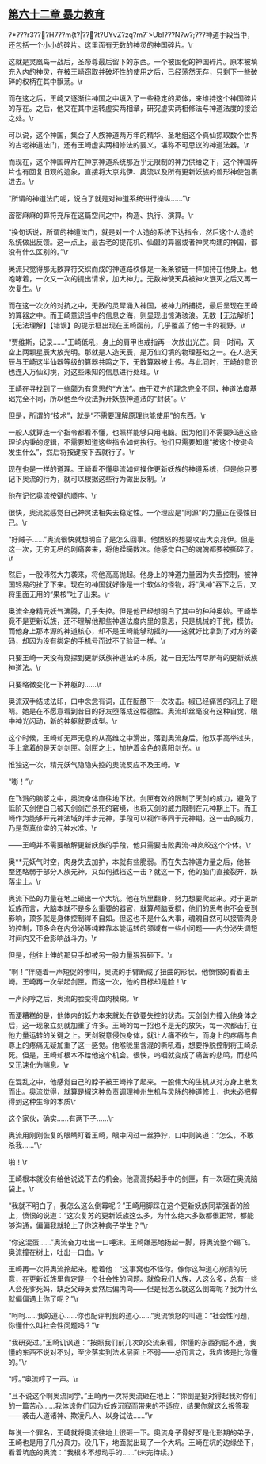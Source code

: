 ## [第六十二章 暴力教育](https://www.xxbiquge.com/11_11207/9125743.html)


  ?*???r3???H7??m{t?|???t?UYvZ?zq?m?`>Ub!???N?w?;???神道手段当中，还包括一个小小的碎片。这里面有无数的神灵的神国碎片。\r

  这就是灵凰岛一战后，圣帝尊最后留下的东西。一个被固化的神国碎片。原本被填充入内的神灵，在被王崎窃取并破坏性的使用之后，已经荡然无存，只剩下一些破碎的权柄在其中飘荡。\r

  而在这之后，王崎又逐渐往神国之中填入了一些稳定的灵体，来维持这个神国碎片的存在。之后，他又在其中运转虚实两相章，研究虚实两相修法与神道法度的接洽之处。\r

  可以说，这个神国，集合了人族神道两万年的精华、圣地组这个真仙掠取数个世界的古老神道法门，还有王崎虚实两相修法的要义，堪称不可思议的神道法器。\r

  而现在，这个神国碎片在神京神道系统那近乎无限制的神力供给之下，这个神国碎片也有回复旧观的迹象，直接将大京兆伊、奥流以及所有更新妖族的兽形神使包裹进去。\r

  “所谓的神道法门呢，说白了就是对神道系统进行操纵……”\r

  密密麻麻的算符充斥在这篇空间之中，构造、执行、演算。\r

  “换句话说，所谓的神道法门，就是对一个人造的系统下达指令，然后这个人造的系统做出反馈。这一点上，最古老的提花机、仙盟的算器或者神灵构建的神国，都没有什么区别的。”\r

  奥流只觉得那无数算符交织而成的神道路秩像是一条条锁链一样加持在他身上。他咆哮着，一次又一次的提出请求，加大神力。无数神使天兵被神火泯灭之后又再一次复生。\r

  而在这一次次的对抗之中，无数的灵犀涌入神国，被神力所捕捉，最后呈现在王崎的算器之中。而王崎意识当中的信息之海，则显现出惊涛骇浪。无数【无法解析】【无法理解】【错误】的提示框出现在王崎面前，几乎覆盖了他一半的视野。\r

  “贾维斯，记录……”王崎低吼，身上的肩甲也戒指再一次放出光芒。同一时间，天空上两颗星辰大放光明。那就是人造天辰，是万仙幻境的物理基础之一。在人造天辰与王崎这半仙器等级的算器共鸣之下，无数算器被上传。与此同时，王崎的意识也连入万仙幻境，对这些未知的信息进行处理。\r

  王崎在寻找到了一些颇为有意思的“方法”。由于双方的理念完全不同，神道法度基础完全不同，所以他至今没法拆开妖族神道法的“封装”。\r

  但是，所谓的“技术”，就是“不需要理解原理也能使用”的东西。\r

  一般人就算连一个指令都看不懂，也照样能够只用电脑。因为他们不需要知道这些理论内秉的逻辑，不需要知道这些指令如何执行。他们只需要知道“按这个按键会发生什么”，然后将按键按下去就行了。\r

  现在也是一样的道理。王崎看不懂奥流如何操作更新妖族的神道系统，但是他只要记下奥流的行为，就可以根据这些行为做出反制。\r

  他在记忆奥流按键的顺序。\r

  很快，奥流就感觉自己神灵法相失去稳定性。一个理应是“同源”的力量正在侵蚀自己。\r

  “好贼子……”奥流很快就想明白了是怎么回事。他愤怒的想要攻击大京兆伊。但是这一次，无穷无尽的剧痛袭来，将他蹂躏数次。他感觉自己的魂魄都要被撕碎了。\r

  然后，一股沛然大力袭来，将他高高抛起。他身上的神道力量因为失去控制，被神国轻易的扯了下来。现在的神国就好像是一个软体的怪物，将“风神”吞下之后，又将里面无用的“果核”吐了出来。\r

  奥流全身精元妖气沸腾，几乎失控。但是他已经想明白了其中的种种奥妙。王崎毕竟不是更新妖族，还不理解他那些神道法度内里的意思，只是机械的干扰，模仿。而他身上那本源的神道核心，却不是王崎能够动摇的——这就好比拿到了对方的密码，却因为没有绑定的手机号而过不了验证一样。\r

  只要王崎一天没有窥探到更新妖族神道法的本质，就一日无法可尽所有的更新妖族神道法。\r

  只要略微变化一下神躯的……\r

  奥流双手结成法印，口中念念有词，正在酝酿下一次攻击。椒已经痛苦的闭上了眼睛。她是在不愿意看到昔日的好友堕落成这幅德性。奥流却丝毫没有这种自觉，眼中神光闪动，新的神躯就要成型。\r

  这个时候，王崎却无声无息的从高维之中滑出，落到奥流身后。他双手高举过头，手上拿着的是天剑剑匣。剑匣之上，加护着金色的真阳剑光。\r

  惟独这一次，精元妖气隐隐失控的奥流反应不及王崎。\r

  “嘭！”\r

  在飞溅的脑浆之中，奥流身体直往地下状。剑匣有效的限制了天剑的威力，避免了低阶天剑使自己被天剑剑芒杀死的窘境，也将天剑的威力限制在元神期上下。而王崎作为能够开元神法域的半步元神，手段可以视作等同于元神期。这一击的威力，乃是货真价实的元神水准。\r

  ——王崎并不需要破解更新妖族的手段，他只需要击败奥流·神岚皎这个个体。\r

  奥**元妖气时空，肉身失去加护，本就有些脆弱。而在失去神道力量之后，他甚至还略弱于部分人族元神，又如何抵挡这一击？就这一下，他的脑门直接裂开，跌落尘土。\r

  奥流下坠的力量在地上砸出一个大坑。他在坑里翻身，努力想要爬起来。对于更新妖族而言，大脑本就不是多么重要的器官，就算颅脑受损，他们的思考也不会受到影响，顶多就是身体控制得不自如。但这也不是什么大事，魂魄自然可以接管肉身的控制，顶多会在内分泌等纯粹靠本能运转的领域有一些小问题——内分泌失调短时间内又不会影响战斗力。\r

  但是，他往上伸的那只手却被另一股力量狠狠砸下。\r

  “啊！”伴随着一声短促的惨叫，奥流的手臂断成了扭曲的形状。他愤恨的看着王崎。王崎再一次举起剑匣。而这一次，他的目标却是脸！\r

  一声闷哼之后，奥流的脸变得血肉模糊。\r

  而浭糟糕的是，他体内的妖力本来就处在欲要失控的状态。天剑剑力撞入他身体之后，这一现象立刻就加重了许多。王崎的每一招也不是无的放矢，每一次都击打在他力量运转的关键之上。天剑锐意侵蚀身体，就让人痛不欲生，而身上的疼痛与自尊上的疼痛无疑加重了这一感觉。他喉咙里含混的嘶吼着，想要挣脱控制将王崎杀死。但是，王崎却根本不给他这个机会。很快，呜咽就变成了痛苦的悲鸣，而悲鸣又迅速化为喘息。\r

  在混乱之中，他感觉自己的脖子被王崎拎了起来。一股伟大的生机从对方身上散发而出。奥流觉得，就算是椒这种负责调理神州生机与灵脉的神道修士，也未必把握得到这种生命的本质\r

  这个家伙，确实……有两下子……\r

  奥流用刚刚恢复的眼睛盯着王崎，眼中闪过一丝狰狞，口中则笑道：“怎么，不敢杀我……”\r

  啪！\r

  王崎根本就没有给他说说下去的机会。他高高扬起手中的剑匣，有一次砸在奥流脑袋上。\r

  “我就不明白了，我怎么这么倒霉呢？”王崎用脚踩在这个更新妖族同辈强者的脸上，愤恨的说道：“这次复苏的更新妖族这么多，为什么绝大多数都很正常，都能够沟通，偏偏我就轮上了你这种疯子学生？”\r

  “你这混蛋……”奥流奋力吐出一口唾沫。王崎嫌恶地扬起一脚，将奧流整个踢飞。奥流撞在树上，吐出一口血。\r

  王崎再一次将奧流拎起来，瞪着他：“这事窝也不怪你。像你这种道心崩溃的玩意，在更新妖族里肯定是一个社会性的问题。就像我们人族，人这么多，总有一些人会死爹死妈，缺乏父母关爱然后偏内向——但是我怎么就这么倒霉呢？我为什么就偏偏遇上你了呢？”\r

  “呵呵……我的道心……你也配评判我的道心……”奥流愤怒的叫道：“社会性问题，你懂什么叫社会性问题吗？”\r

  “我研究过。”王崎讥讽道：“按照我们前几次的交流来看，你懂的东西狗屁不通，我懂的东西不说对不对，至少落实到法术层面上不弱——总而言之，我应该是比你懂的。”\r

  “哼。”奥流哼了一声。\r

  “且不说这个啊奥流同学。”王崎再一次将奧流砸在地上：“你倒是挺对得起我对你们的一篇苦心……我体谅你们因为妖族沉寂而带来的不适应，结果你就这么报答我——袭击人道诸神、欺凌凡人、以身试法……”\r

  每说一个罪名，王崎就将奧流往地上很砸一下。奧流身子骨好歹是化形期的弟子，王崎也是用了几分真力。没几下，地面就出现了一个大坑。王崎在坑的边缘坐下，看着坑底的奥流：“我根本不想动手的……”(未完待续。)
